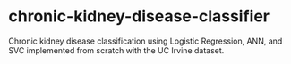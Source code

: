 # chronic-kidney-disease-classifier
Chronic kidney disease classification using Logistic Regression, ANN, and SVC implemented from scratch with the UC Irvine dataset.
